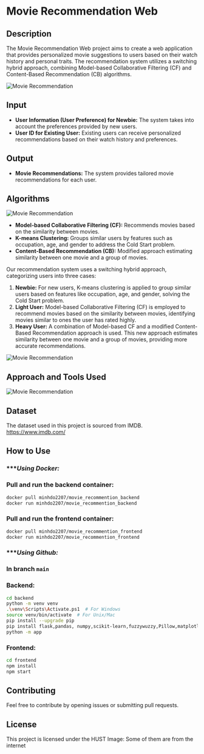 # Movie Recommendation Web

## Description

The Movie Recommendation Web project aims to create a web application that provides personalized movie suggestions to users based on their watch history and personal traits. The recommendation system utilizes a switching hybrid approach, combining Model-based Collaborative Filtering (CF) and Content-Based Recommendation (CB) algorithms.

![Movie Recommendation](https://github.com/minhdo2207/Movie_Recommendation_Web/blob/main/image/IntroPic.png)

## Input

- **User Information (User Preference) for Newbie:** The system takes into account the preferences provided by new users.
- **User ID for Existing User:** Existing users can receive personalized recommendations based on their watch history and preferences.

## Output

- **Movie Recommendations:** The system provides tailored movie recommendations for each user.

## Algorithms

![Movie Recommendation](https://github.com/minhdo2207/Movie_Recommendation_Web/blob/main/image/Model%20Flow.png)


- **Model-based Collaborative Filtering (CF):** Recommends movies based on the similarity between movies.
- **K-means Clustering:** Groups similar users by features such as occupation, age, and gender to address the Cold Start problem.
- **Content-Based Recommendation (CB):** Modified approach estimating similarity between one movie and a group of movies.

Our recommendation system uses a switching hybrid approach, categorizing users into three cases:

1. **Newbie:** For new users, K-means clustering is applied to group similar users based on features like occupation, age, and gender, solving the Cold Start problem.
2. **Light User:** Model-based Collaborative Filtering (CF) is employed to recommend movies based on the similarity between movies, identifying movies similar to ones the user has rated highly.
3. **Heavy User:** A combination of Model-based CF and a modified Content-Based Recommendation approach is used. This new approach estimates similarity between one movie and a group of movies, providing more accurate recommendations.

![Movie Recommendation](https://github.com/minhdo2207/Movie_Recommendation_Web/blob/main/image/content-based_vs_collaborative_light.png)

## Approach and Tools Used

  ![Movie Recommendation](https://github.com/minhdo2207/Movie_Recommendation_Web/blob/main/image/Workflow.png)

## Dataset

The dataset used in this project is sourced from IMDB.
https://www.imdb.com/

## How to Use
### ****Using Docker:*
### Pull and run the backend container:

```bash
docker pull minhdo2207/movie_recommention_backend
docker run minhdo2207/movie_recommention_backend
```

### Pull and run the frontend container:
```bash
docker pull minhdo2207/movie_recommention_frontend
docker run minhdo2207/movie_recommention_frontend
```

### ****Using Github:*
### In branch `main` 
### Backend:
```bash
cd backend
python -m venv venv
.\venv\Scripts\Activate.ps1  # For Windows
source venv/bin/activate  # For Unix/Mac
pip install --upgrade pip
pip install flask,pandas, numpy,scikit-learn,fuzzywuzzy,Pillow,matplotlib,flask_cors
python -m app
```

### Frontend:
```bash
cd frontend
npm install
npm start
```

## Contributing

Feel free to contribute by opening issues or submitting pull requests.

## License

This project is licensed under the HUST
Image: Some of them are from the internet



